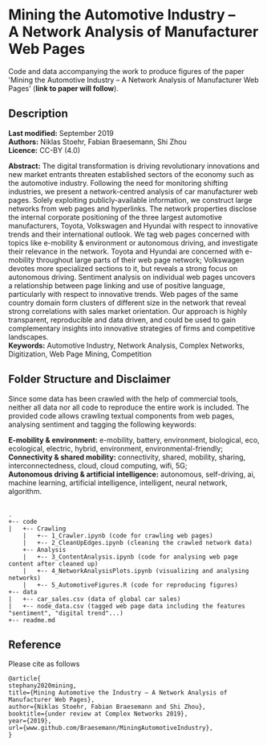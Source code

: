 # Mining the Automotive Industry – <br> A Network Analysis of Manufacturer Web Pages

Code and data accompanying the work to produce figures of the paper 'Mining the Automotive Industry – A Network Analysis of Manufacturer Web Pages' (**link to paper will follow**). 

## Description
**Last modified:** September 2019 <br>
**Authors:** Niklas Stoehr, Fabian Braesemann, Shi Zhou <br>
**Licence:** CC-BY (4.0)

**Abstract:** The digital transformation is driving revolutionary innovations and new market entrants threaten established sectors of the economy such as the automotive industry. Following the need for monitoring shifting industries, we present a network-centred analysis of car manufacturer web pages. Solely exploiting publicly-available information, we construct large networks from web pages and hyperlinks. The network properties disclose the internal corporate positioning of the three largest automotive manufacturers, Toyota, Volkswagen and Hyundai with respect to innovative trends and their international outlook. We tag web pages concerned with topics like e-mobility & environment or autonomous driving, and investigate their relevance in the network. Toyota and Hyundai are concerned with e-mobility throughout large parts of their web page network; Volkswagen devotes more specialized sections to it, but reveals a strong focus on autonomous driving. Sentiment analysis on individual web pages uncovers a relationship between page linking and use of positive language, particularly with respect to innovative trends. Web pages of the same country domain form clusters of different size in the network that reveal strong correlations with sales market orientation. Our approach is highly transparent, reproducible and data driven, and could be used to gain complementary insights into innovative strategies of firms and competitive landscapes. <br>
**Keywords:** Automotive Industry, Network Analysis, Complex Networks, Digitization, Web Page Mining, Competition


## Folder Structure and Disclaimer
Since some data has been crawled with the help of commercial tools, neither all data nor all code to reproduce the entire work is included. The provided code allows crawling textual components from web pages, analysing sentiment and tagging the following keywords:

**E-mobility & environment:** e-mobility, battery, environment, biological, eco, ecological, electric, hybrid, environment, environmental-friendly;<br> 
**Connectivity & shared mobility:** connectivity, shared, mobility, sharing, interconnectedness, cloud, cloud computing, wifi, 5G;<br> 
**Autonomous driving & artificial intelligence:** autonomous, self-driving, ai, machine learning, artificial intelligence, intelligent, neural network, algorithm.
<br> <br> 

```
.
+-- code
|   +-- Crawling
    |   +-- 1_Crawler.ipynb (code for crawling web pages)
    |   +-- 2_CleanUpEdges.ipynb (cleaning the crawled network data)
    +-- Analysis
    |   +-- 3_ContentAnalysis.ipynb (code for analysing web page content after cleaned up)
    |   +-- 4_NetworkAnalysisPlots.ipynb (visualizing and analysing networks)
    |   +-- 5_AutomotiveFigures.R (code for reproducing figures)
+-- data
|   +-- car_sales.csv (data of global car sales)
|   +-- node_data.csv (tagged web page data including the features "sentiment", "digital trend"...)
+-- readme.md
```

## Reference
Please cite as follows 

```
@article{
stephany2020mining,
title={Mining Automotive the Industry – A Network Analysis of Manufacturer Web Pages},
author={Niklas Stoehr, Fabian Braesemann and Shi Zhou},
booktitle={under review at Complex Networks 2019},
year={2019},
url={www.github.com/Braesemann/MiningAutomotiveIndustry},
}
```




